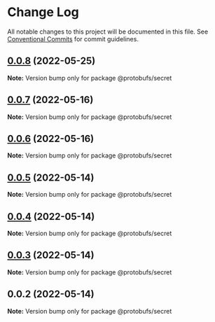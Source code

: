 # Change Log

All notable changes to this project will be documented in this file.
See [Conventional Commits](https://conventionalcommits.org) for commit guidelines.

## [0.0.8](https://github.com/cosmology-finance/proto-registry/compare/@protobufs/secret@0.0.7...@protobufs/secret@0.0.8) (2022-05-25)

**Note:** Version bump only for package @protobufs/secret





## [0.0.7](https://github.com/cosmology-finance/proto-registry/compare/@protobufs/secret@0.0.6...@protobufs/secret@0.0.7) (2022-05-16)

**Note:** Version bump only for package @protobufs/secret





## [0.0.6](https://github.com/cosmology-finance/proto-registry/compare/@protobufs/secret@0.0.5...@protobufs/secret@0.0.6) (2022-05-16)

**Note:** Version bump only for package @protobufs/secret





## [0.0.5](https://github.com/cosmology-finance/proto-registry/compare/@protobufs/secret@0.0.4...@protobufs/secret@0.0.5) (2022-05-14)

**Note:** Version bump only for package @protobufs/secret





## [0.0.4](https://github.com/cosmology-finance/proto-registry/compare/@protobufs/secret@0.0.3...@protobufs/secret@0.0.4) (2022-05-14)

**Note:** Version bump only for package @protobufs/secret





## [0.0.3](https://github.com/cosmology-finance/proto-registry/compare/@protobufs/secret@0.0.2...@protobufs/secret@0.0.3) (2022-05-14)

**Note:** Version bump only for package @protobufs/secret





## 0.0.2 (2022-05-14)

**Note:** Version bump only for package @protobufs/secret
